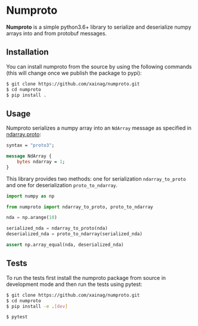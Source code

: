 # Numproto

**Numproto** is a simple python3.6+ library to serialize and deserialize numpy
arrays into and from protobuf messages.

## Installation

You can install numproto from the source by using the following commands (this
will change once we publish the package to pypi):
```bash
$ git clone https://github.com/xainag/numproto.git
$ cd numproto
$ pip install .
```

## Usage

Numproto serializes a numpy array into an `NdArray` message as specified in
[ndarray.proto](https://github.com/xainag/numproto/blob/master/xain/protobuf/ndarray.proto):

```proto
syntax = "proto3";

message NdArray {
    bytes ndarray = 1;
}
```

This library provides two methods: one for serialization `ndarray_to_proto` and
one for deserialization `proto_to_ndarray`.

```python
import numpy as np

from numproto import ndarray_to_proto, proto_to_ndarray

nda = np.arange(10)

serialized_nda = ndarray_to_proto(nda)
deserialized_nda = proto_to_ndarray(serialized_nda)

assert np.array_equal(nda, deserialized_nda)
```

## Tests

To run the tests first install the numproto package from source in development
mode and then run the tests using pytest:
```bash
$ git clone https://github.com/xainag/numproto.git
$ cd numproto
$ pip install -e .[dev]

$ pytest
```
